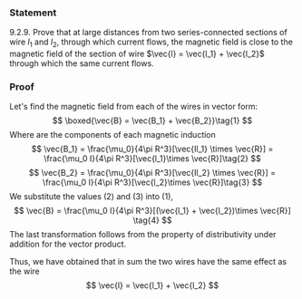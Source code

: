 ###  Statement 

$9.2.9.$ Prove that at large distances from two series-connected sections of wire $l_1$ and $l_2$, through which current flows, the magnetic field is close to the magnetic field of the section of wire $\vec{l} = \vec{l_1} + \vec{l_2}$ through which the same current flows. 

### Proof

Let's find the magnetic field from each of the wires in vector form: $$ \boxed{\vec{B} = \vec{B_1} + \vec{B_2}}\tag{1} $$ Where are the components of each magnetic induction $$ \vec{B_1} = \frac{\mu_0}{4\pi R^3}[\vec{Il_1} \times \vec{R}] = \frac{\mu_0 I}{4\pi R^3}[\vec{l_1}\times \vec{R}]\tag{2} $$ $$ \vec{B_2} = \frac{\mu_0}{4\pi R^3}[\vec{Il_2} \times \vec{R}] = \frac{\mu_0 I}{4\pi R^3}[\vec{l_2}\times \vec{R}]\tag{3} $$ We substitute the values $(2)$ and $(3)$ into $(1)$, $$ \vec{B} = \frac{\mu_0 I}{4\pi R^3}[(\vec{l_1} + \vec{l_2})\times \vec{R}] \tag{4} $$ The last transformation follows from the property of distributivity under addition for the vector product. 

Thus, we have obtained that in sum the two wires have the same effect as the wire $$ \vec{l} = \vec{l_1} + \vec{l_2} $$ 
